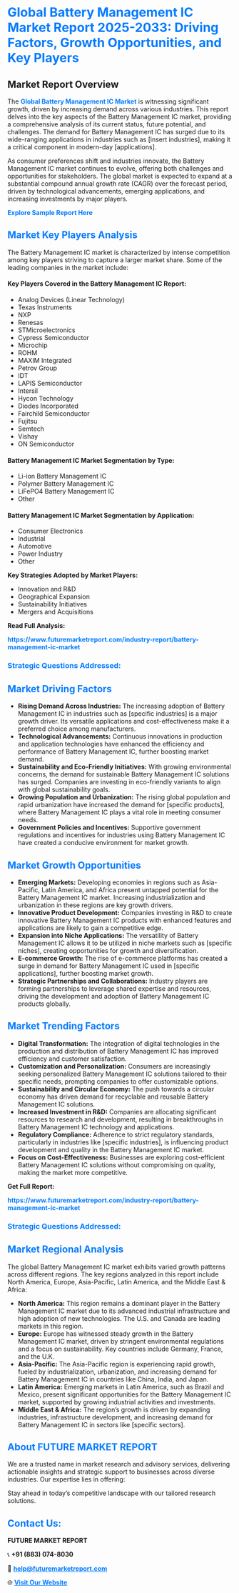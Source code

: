 <h1 style="color: #007BFF;">Global Battery Management IC Market Report 2025-2033: Driving Factors, Growth Opportunities, and Key Players</h1>

<section id="overview">
<h2>Market Report Overview</h2>
<p>The <a href="https://www.futuremarketreport.com/industry-report/battery-management-ic-market" style="color: #007BFF; text-decoration: none;"><strong>Global Battery Management IC Market</strong></a> is witnessing significant growth, driven by increasing demand across various industries. This report delves into the key aspects of the Battery Management IC market, providing a comprehensive analysis of its current status, future potential, and challenges. The demand for Battery Management IC has surged due to its wide-ranging applications in industries such as [insert industries], making it a critical component in modern-day [applications].</p>
<p>As consumer preferences shift and industries innovate, the Battery Management IC market continues to evolve, offering both challenges and opportunities for stakeholders. The global market is expected to expand at a substantial compound annual growth rate (CAGR) over the forecast period, driven by technological advancements, emerging applications, and increasing investments by major players.</p>
</section>

<section id="overview">
<p><a href="https://www.futuremarketreport.com/request-sample/reportId=90145" style="color: #007BFF; text-decoration: none;"><strong>Explore Sample Report Here</strong></a></p>
</section>

<section id="key-players">
<h2 style="color: #007BFF;">Market Key Players Analysis</h2>
<p>The Battery Management IC market is characterized by intense competition among key players striving to capture a larger market share. Some of the leading companies in the market include:</p>
<h4>Key Players Covered in the Battery Management IC Report:</h4>
<ul><li>Analog Devices (Linear Technology)</li><li>Texas Instruments</li><li>NXP</li><li>Renesas</li><li>STMicroelectronics</li><li>Cypress Semiconductor</li><li>Microchip</li><li>ROHM</li><li>MAXIM Integrated</li><li>Petrov Group</li><li>IDT</li><li>LAPIS Semiconductor</li><li>Intersil</li><li>Hycon Technology</li><li>Diodes Incorporated</li><li>Fairchild Semiconductor</li><li>Fujitsu</li><li>Semtech</li><li>Vishay</li><li>ON Semiconductor</li></ul>
<h4>Battery Management IC Market Segmentation by Type:</h4>
<ul><li>Li-ion Battery Management IC</li><li>Polymer Battery Management IC</li><li>LiFePO4 Battery Management IC</li><li>Other</li></ul>

<h4>Battery Management IC Market Segmentation by Application:</h4>
<ul><li>Consumer Electronics</li><li>Industrial</li><li>Automotive</li><li>Power Industry</li><li>Other</li></ul>
<p><strong>Key Strategies Adopted by Market Players:</strong></p>
<ul>
<li>Innovation and R&D</li>
<li>Geographical Expansion</li>
<li>Sustainability Initiatives</li>
<li>Mergers and Acquisitions</li>
</ul>
</section>

<section>
<p><strong>Read Full Analysis: </strong></p><a href="https://www.futuremarketreport.com/industry-report/battery-management-ic-market" style="color: #007BFF; text-decoration: none;"><strong>https://www.futuremarketreport.com/industry-report/battery-management-ic-market</strong></a>
<h3 style="color: #007BFF;">Strategic Questions Addressed:</h3>
</section>

<section id="driving-factors">
<h2 style="color: #007BFF;">Market Driving Factors</h2>
<ul>
<li><strong>Rising Demand Across Industries:</strong> The increasing adoption of Battery Management IC in industries such as [specific industries] is a major growth driver. Its versatile applications and cost-effectiveness make it a preferred choice among manufacturers.</li>
<li><strong>Technological Advancements:</strong> Continuous innovations in production and application technologies have enhanced the efficiency and performance of Battery Management IC, further boosting market demand.</li>
<li><strong>Sustainability and Eco-Friendly Initiatives:</strong> With growing environmental concerns, the demand for sustainable Battery Management IC solutions has surged. Companies are investing in eco-friendly variants to align with global sustainability goals.</li>
<li><strong>Growing Population and Urbanization:</strong> The rising global population and rapid urbanization have increased the demand for [specific products], where Battery Management IC plays a vital role in meeting consumer needs.</li>
<li><strong>Government Policies and Incentives:</strong> Supportive government regulations and incentives for industries using Battery Management IC have created a conducive environment for market growth.</li>
</ul>
</section>

<section id="growth-opportunities">
<h2 style="color: #007BFF;">Market Growth Opportunities</h2>
<ul>
<li><strong>Emerging Markets:</strong> Developing economies in regions such as Asia-Pacific, Latin America, and Africa present untapped potential for the Battery Management IC market. Increasing industrialization and urbanization in these regions are key growth drivers.</li>
<li><strong>Innovative Product Development:</strong> Companies investing in R&D to create innovative Battery Management IC products with enhanced features and applications are likely to gain a competitive edge.</li>
<li><strong>Expansion into Niche Applications:</strong> The versatility of Battery Management IC allows it to be utilized in niche markets such as [specific niches], creating opportunities for growth and diversification.</li>
<li><strong>E-commerce Growth:</strong> The rise of e-commerce platforms has created a surge in demand for Battery Management IC used in [specific applications], further boosting market growth.</li>
<li><strong>Strategic Partnerships and Collaborations:</strong> Industry players are forming partnerships to leverage shared expertise and resources, driving the development and adoption of Battery Management IC products globally.</li>
</ul>
</section>

<section id="trending-factors">
<h2 style="color: #007BFF;">Market Trending Factors</h2>
<ul>
<li><strong>Digital Transformation:</strong> The integration of digital technologies in the production and distribution of Battery Management IC has improved efficiency and customer satisfaction.</li>
<li><strong>Customization and Personalization:</strong> Consumers are increasingly seeking personalized Battery Management IC solutions tailored to their specific needs, prompting companies to offer customizable options.</li>
<li><strong>Sustainability and Circular Economy:</strong> The push towards a circular economy has driven demand for recyclable and reusable Battery Management IC solutions.</li>
<li><strong>Increased Investment in R&D:</strong> Companies are allocating significant resources to research and development, resulting in breakthroughs in Battery Management IC technology and applications.</li>
<li><strong>Regulatory Compliance:</strong> Adherence to strict regulatory standards, particularly in industries like [specific industries], is influencing product development and quality in the Battery Management IC market.</li>
<li><strong>Focus on Cost-Effectiveness:</strong> Businesses are exploring cost-efficient Battery Management IC solutions without compromising on quality, making the market more competitive.</li>
</ul>
</section>

<section>
<p><strong>Get Full Report: </strong></p><a href="https://www.futuremarketreport.com/industry-report/battery-management-ic-market" style="color: #007BFF; text-decoration: none;"><strong>https://www.futuremarketreport.com/industry-report/battery-management-ic-market</strong></a>
<h3 style="color: #007BFF;">Strategic Questions Addressed:</h3>
</section>


<section id="regional-analysis">
<h2 style="color: #007BFF;">Market Regional Analysis</h2>
<p>The global Battery Management IC market exhibits varied growth patterns across different regions. The key regions analyzed in this report include North America, Europe, Asia-Pacific, Latin America, and the Middle East & Africa:</p>
<ul>
<li><strong>North America:</strong> This region remains a dominant player in the Battery Management IC market due to its advanced industrial infrastructure and high adoption of new technologies. The U.S. and Canada are leading markets in this region.</li>
<li><strong>Europe:</strong> Europe has witnessed steady growth in the Battery Management IC market, driven by stringent environmental regulations and a focus on sustainability. Key countries include Germany, France, and the U.K.</li>
<li><strong>Asia-Pacific:</strong> The Asia-Pacific region is experiencing rapid growth, fueled by industrialization, urbanization, and increasing demand for Battery Management IC in countries like China, India, and Japan.</li>
<li><strong>Latin America:</strong> Emerging markets in Latin America, such as Brazil and Mexico, present significant opportunities for the Battery Management IC market, supported by growing industrial activities and investments.</li>
<li><strong>Middle East & Africa:</strong> The region’s growth is driven by expanding industries, infrastructure development, and increasing demand for Battery Management IC in sectors like [specific sectors].</li>
</ul>
</section>

<footer>
<h2 style="color: #007BFF;">About FUTURE MARKET REPORT</h2>
<p>We are a trusted name in market research and advisory services, delivering actionable insights and strategic support to businesses across diverse industries. Our expertise lies in offering:</p>

<p>Stay ahead in today’s competitive landscape with our tailored research solutions.</p>

<h2 style="color: #007BFF;">Contact Us:</h2>
<p><strong>FUTURE MARKET REPORT</strong></p>
<p>📞 <strong>+91 (883) 074-8030</strong></p>
<p>📧 <strong><a href="mailto:help@futuremarketreport.com" style="color: #007BFF;">help@futuremarketreport.com</a></strong></p>
<p>🌐 <strong><a href="https://www.futuremarketreport.com/" style="color: #007BFF;">Visit Our Website</a></strong></p>
</footer>